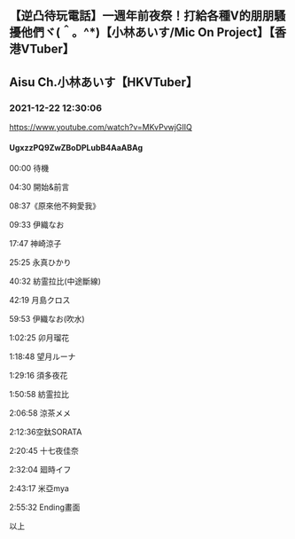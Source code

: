 ## 【逆凸待玩電話】一週年前夜祭！打給各種V的朋朋騷擾他們ヾ(＾。^*)【小林あいす/Mic On Project】【香港VTuber】
## Aisu Ch.小林あいす【HKVTuber】
### 2021-12-22 12:30:06
https://www.youtube.com/watch?v=MKvPvwjGIIQ
#### UgxzzPQ9ZwZBoDPLubB4AaABAg
00:00 待機

04:30 開始&前言

08:37《原來他不夠愛我》

09:33 伊織なお

17:47 神崎涼子

25:25 永真ひかり

40:32 紡霊拉比(中途斷線)

42:19 月島クロス

59:53 伊織なお(吹水)

1:02:25 卯月瑠花

1:18:48 望月ルーナ

1:29:16 須多夜花

1:50:58 紡霊拉比

2:06:58 涼茶メメ

2:12:36空鈦SORATA

2:20:45 十七夜佳奈

2:32:04 廻時イフ

2:43:17 米亞mya

2:55:32 Ending畫面

以上

